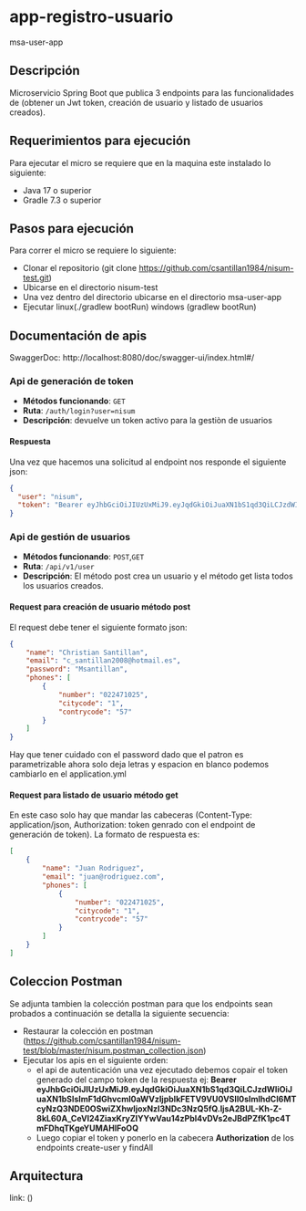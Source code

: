 #  app-registro-usuario

msa-user-app



## Descripción

Microservicio Spring Boot que publica 3 endpoints para las funcionalidades de (obtener un Jwt token, creación de usuario y listado de usuarios creados).

## Requerimientos para ejecución

Para ejecutar el micro se requiere que en la maquina este instalado lo siguiente:
- Java 17 o superior
- Gradle 7.3 o superior

## Pasos para ejecución

Para correr el micro se requiere lo siguiente:
- Clonar el repositorio (git clone https://github.com/csantillan1984/nisum-test.git)
- Ubicarse en el directorio nisum-test
- Una vez dentro del directorio ubicarse en el directorio msa-user-app
- Ejecutar linux(./gradlew bootRun) windows (gradlew bootRun)


## Documentación de apis
SwaggerDoc: http://localhost:8080/doc/swagger-ui/index.html#/

### Api de generación de token

- **Métodos funcionando**: `GET`
- **Ruta**: `/auth/login?user=nisum`
- **Descripción**: devuelve un token activo para la gestiòn de usuarios

#### Respuesta

Una vez que hacemos una solicitud al endpoint nos responde el siguiente json:

```json
{
  "user": "nisum",
  "token": "Bearer eyJhbGciOiJIUzUxMiJ9.eyJqdGkiOiJuaXN1bS1qd3QiLCJzdWIiOiJuaXN1bSIsImF1dGhvcml0aWVzIjpbIkFETV9VU0VSIl0sImlhdCI6MTcyNzQ1OTM3MSwiZXhwIjoxNzI3NDYyOTcxfQ.PmPzUZuBYQAHIsKf5r-L8uTb5StZrPJxv3gTwdbTOPyXIhgP2i_s05lVqCiPzrAGCtPo8pxqXM8LiEkbcrt4fA"
}

```

### Api de gestión de usuarios

- **Métodos funcionando**: `POST`,`GET`
- **Ruta**: `/api/v1/user`
- **Descripción**: El método post crea un usuario y el método get lista todos los usuarios creados.

#### Request para creación de usuario método post

El request debe tener el siguiente formato json:

```json
{
    "name": "Christian Santillan",
    "email": "c_santillan2008@hotmail.es",
    "password": "Msantillan",
    "phones": [
        {
            "number": "022471025",
            "citycode": "1",
            "contrycode": "57"
        }
    ]
}
```
Hay que tener cuidado con el password dado que el patron es parametrizable ahora solo deja letras y espacion en blanco podemos cambiarlo en el application.yml


#### Request para listado de usuario método get
En este caso solo hay que mandar las cabeceras (Content-Type: application/json, Authorization: token genrado con el endpoint de generación de token). La formato de respuesta es:

```json
[
    {
        "name": "Juan Rodriguez",
        "email": "juan@rodriguez.com",
        "phones": [
            {
                "number": "022471025",
                "citycode": "1",
                "contrycode": "57"
            }
        ]
    }
]
```
## Coleccion Postman
Se adjunta tambien la colección postman para que los endpoints sean probados a continuación se detalla la siguiente secuencia:
- Restaurar la colección en postman (https://github.com/csantillan1984/nisum-test/blob/master/nisum.postman_collection.json)
- Ejecutar los apis en el siguiente orden:
  - el api de autenticación una vez ejecutado debemos copair el token generado del campo token de la respuesta ej: **Bearer eyJhbGciOiJIUzUxMiJ9.eyJqdGkiOiJuaXN1bS1qd3QiLCJzdWIiOiJuaXN1bSIsImF1dGhvcml0aWVzIjpbIkFETV9VU0VSIl0sImlhdCI6MTcyNzQ3NDE0OSwiZXhwIjoxNzI3NDc3NzQ5fQ.ljsA2BUL-Kh-Z-8kL60A_CeVl24ZiaxKryZIYYwVau14zPbl4vDVs2eJBdPZfK1pc4TmFDhqTKgeYUMAHlFoOQ**
  - Luego copiar el token y ponerlo en la cabecera **Authorization** de los endpoints create-user y findAll

## Arquitectura
link: ()
